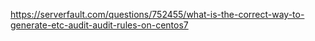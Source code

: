 https://serverfault.com/questions/752455/what-is-the-correct-way-to-generate-etc-audit-audit-rules-on-centos7
